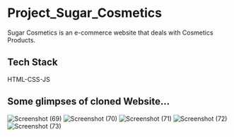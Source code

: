 # Project_Sugar_Cosmetics
Sugar Cosmetics is an e-commerce website that deals with Cosmetics Products.
## Tech Stack
HTML-CSS-JS
## Some glimpses of cloned Website...
![Screenshot (69)](https://user-images.githubusercontent.com/101421882/188860532-0f6fc941-5fda-4d93-9fd4-80c515b5d72c.png)
![Screenshot (70)](https://user-images.githubusercontent.com/101421882/188860570-e20004c0-3452-4008-ac7b-a2fd0298edd5.png)
![Screenshot (71)](https://user-images.githubusercontent.com/101421882/188860591-19792879-09b7-467e-8974-7d07a0c91eb7.png)
![Screenshot (72)](https://user-images.githubusercontent.com/101421882/188860603-112a2c66-9404-4c73-a5a5-867340341deb.png)
![Screenshot (73)](https://user-images.githubusercontent.com/101421882/188860643-67df3963-9811-4294-87b5-401e0e1799bb.png)
